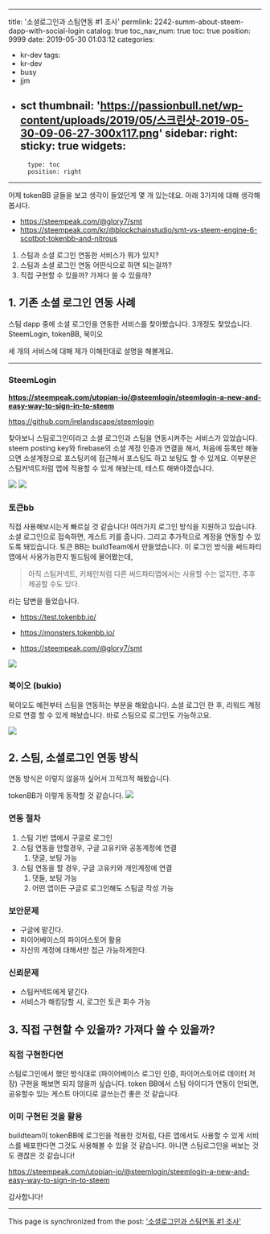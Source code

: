 
---
title: '소셜로그인과 스팀연동 #1 조사'
permlink: 2242-summ-about-steem-dapp-with-social-login
catalog: true
toc_nav_num: true
toc: true
position: 9999
date: 2019-05-30 01:03:12
categories:
- kr-dev
tags:
- kr-dev
- busy
- jjm
- sct
thumbnail: 'https://passionbull.net/wp-content/uploads/2019/05/스크린샷-2019-05-30-09-06-27-300x117.png'
sidebar:
    right:
        sticky: true
widgets:
    -
        type: toc
        position: right
---


어제 tokenBB 글들을 보고 생각이 들었던게 몇 개 있는데요. 아래 3가지에 대해 생각해봅시다.


* https://steempeak.com/@glory7/smt
* https://steempeak.com/kr/@blockchainstudio/smt-vs-steem-engine-6-scotbot-tokenbb-and-nitrous

1.  스팀과 소셜 로그인 연동한 서비스가 뭐가 있지?
2.  스팀과 소셜 로그인 연동 어떤식으로 하면 되는걸까?
3.  직접 구현할 수 있을까? 가져다 쓸 수 있을까?


## 1\. 기존 소셜 로그인 연동 사례

스팀 dapp 중에 소셜 로그인을 연동한 서비스를 찾아봤습니다. 3개정도 찾았습니다. 
SteemLogin, tokenBB, 북이오

세 개의 서비스에 대해 제가 이해한대로 설명을 해볼게요.

* * *

### SteemLogin

**https://steempeak.com/utopian-io/@steemlogin/steemlogin-a-new-and-easy-way-to-sign-in-to-steem**

https://github.com/irelandscape/steemlogin

찾아보니 스팀로그인이라고 소셜 로그인과 스팀을 연동시켜주는 서비스가 있었습니다. steem posting key와 firebase의 소셜 계정 인증과 연결을 해서, 처음에 등록만 해놓으면 소셜계정으로 포스팅키에 접근해서 포스팅도 하고 보팅도 할 수 있게요. 이부분은 스팀커넥트처럼 앱에 적용할 수 있게 해놨는데, 테스트 해봐야겠습니다.

![](https://passionbull.net/wp-content/uploads/2019/05/스크린샷-2019-05-30-09-06-27-300x117.png) ![](https://passionbull.net/wp-content/uploads/2019/05/스크린샷-2019-05-30-09-04-18-300x289.png)

### 토큰bb

직접 사용해보시는게 빠르실 것 같습니다! 여러가지 로그인 방식을 지원하고 있습니다. 소셜 로그인으로 접속하면, 게스트 키를 줍니다. 그리고 추가적으로 계정을 연동할 수 있도록 돼있습니다. 토큰 BB는 buildTeam에서 만들었습니다. 이 로그인 방식을 써드파티앱에서 사용가능한지 빌드팀에 물어봤는데, 

> 아직 스팀커넥트, 키체인처럼 다른 써드파티앱에서는 사용할 수는 없지만, 추후 제공할 수도 있다. 

라는 답변을 들었습니다.




* https://test.tokenbb.io/

* https://monsters.tokenbb.io/

* https://steempeak.com/@glory7/smt


![](https://passionbull.net/wp-content/uploads/2019/05/스크린샷-2019-05-30-08-59-44-300x227.png)

### 북이오 (bukio)

북이오도 예전부터 스팀을 연동하는 부분을 해왔습니다. 소셜 로그인 한 후, 리워드 계정으로 연결 할 수 있게 해놨습니다. 바로 스팀으로 로그인도 가능하고요.

![](https://passionbull.net/wp-content/uploads/2019/05/스크린샷-2019-05-30-08-59-18-212x300.png)

## 2\. 스팀, 소셜로그인 연동 방식

연동 방식은 이렇지 않을까 싶어서 끄적끄적 해봤습니다.

tokenBB가 이렇게 동작할 것 같습니다. ![](https://steemitimages.com/300x0/https://passionbull.net/wp-content/uploads/2019/05/190530_082757_3135722436432426442952.jpg)

### 연동 절차

1.  스팀 기반 앱에서 구글로 로그인
2.  스팀 연동을 안할경우, 구글 고유키와 공동계정에 연결
    1.  댓글, 보팅 가능
3.  스팀 연동을 할 경우, 구글 고유키와 개인계정에 연결
    1.  댓들, 보팅 가능
    2.  어떤 앱이든 구글로 로그인해도 스팀글 작성 가능

### 보안문제

*   구글에 맡긴다.
*   파이어베이스의 파이어스토어 활용
*   자신의 계정에 대해서만 접근 가능하게한다.

### 신뢰문제

*   스팀커넥트에게 맡긴다.
*   서비스가 해킹당할 시, 로그인 토큰 회수 가능

## 3\. 직접 구현할 수 있을까? 가져다 쓸 수 있을까?

### 직접 구현한다면

스팀로그인에서 했던 방식대로 (파이어베이스 로그인 인증, 파이어스토어로 데이터 저장) 구현을 해보면 되지 않을까 싶습니다. token BB에서 스팀 아이디가 연동이 안되면, 공유할수 있는 게스트 아이디로 글쓰는건 좋은 것 같습니다.

### 이미 구현된 것을 활용

buildteam이 tokenBB에 로그인을 적용한 것처럼, 다른 앱에서도 사용할 수 있게 서비스를 배포한다면 그것도 사용해볼 수 있을 것 같습니다. 아니면 스팀로그인을 써보는 것도 괜찮은 것 같습니다!

https://steempeak.com/utopian-io/@steemlogin/steemlogin-a-new-and-easy-way-to-sign-in-to-steem

감사합니다!

- - -

This page is synchronized from the post: ['소셜로그인과 스팀연동 #1 조사'](https://steemit.com/@jacobyu/2242-summ-about-steem-dapp-with-social-login)
